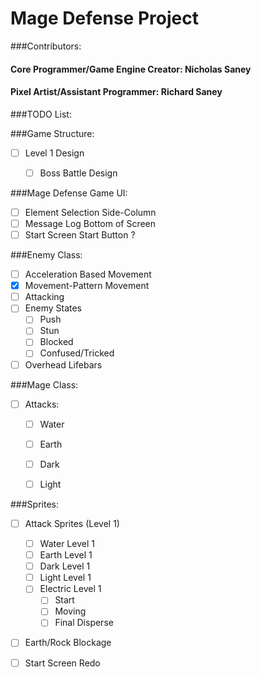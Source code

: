 # Mage Defense Project

###Contributors:
#### Core Programmer/Game Engine Creator: Nicholas Saney
#### Pixel Artist/Assistant Programmer: Richard Saney


###TODO List:


###Game Structure:
 - [ ] Level 1 Design
 	- [ ] Boss Battle Design


###Mage Defense Game UI:
 - [ ] Element Selection Side-Column
 - [ ] Message Log Bottom of Screen
 - [ ] Start Screen Start Button ?

###Enemy Class:
 - [ ] Acceleration Based Movement
 - [x] Movement-Pattern Movement
 - [ ] Attacking 
 - [ ] Enemy States
   - [ ] Push
   - [ ] Stun
   - [ ] Blocked
   - [ ] Confused/Tricked
 - [ ] Overhead Lifebars
 
###Mage Class:
 - [ ] Attacks:
   - [ ] Water 
   - [ ] Earth 
   - [ ] Dark 
   - [ ] Light 


###Sprites:
 - [ ] Attack Sprites (Level 1)
   - [ ] Water Level 1
   - [ ] Earth Level 1
   - [ ] Dark Level 1
   - [ ] Light Level 1
   - [ ] Electric Level 1
     - [ ] Start
     - [ ] Moving
     - [ ] Final Disperse
- [ ] Earth/Rock Blockage
- [ ] Start Screen Redo 





